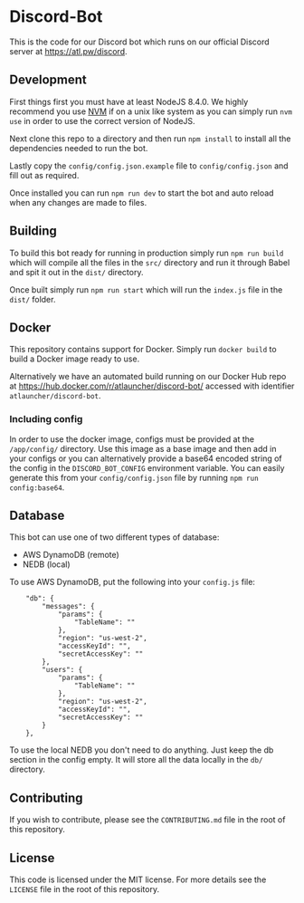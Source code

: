 # Discord-Bot
This is the code for our Discord bot which runs on our official Discord server at https://atl.pw/discord.

## Development
First things first you must have at least NodeJS 8.4.0. We highly recommend you use
[NVM](https://github.com/creationix/nvm) if on a unix like system as you can simply run
`nvm use` in order to use the correct version of NodeJS.

Next clone this repo to a directory and then run `npm install` to install all the dependencies
needed to run the bot.

Lastly copy the `config/config.json.example` file to `config/config.json` and fill out as
required.

Once installed you can run `npm run dev` to start the bot and auto reload when any changes are made
to files.

## Building
To build this bot ready for running in production simply run `npm run build` which will compile all
the files in the `src/` directory and run it through Babel and spit it out in the `dist/` directory.

Once built simply run `npm run start` which will run the `index.js` file in the `dist/` folder.

## Docker
This repository contains support for Docker. Simply run `docker build` to build a Docker image ready
to use.

Alternatively we have an automated build running on our Docker Hub repo at
https://hub.docker.com/r/atlauncher/discord-bot/ accessed with identifier `atlauncher/discord-bot`.

### Including config
In order to use the docker image, configs must be provided at the `/app/config/` directory. Use
this image as a base image and then add in your configs or you can alternatively provide a base64
encoded string of the config in the `DISCORD_BOT_CONFIG` environment variable. You can easily
generate this from your `config/config.json` file by running `npm run config:base64`.

## Database
This bot can use one of two different types of database:

 - AWS DynamoDB (remote)
 - NEDB (local)
 
To use AWS DynamoDB, put the following into your `config.js` file:

```
    "db": {
        "messages": {
            "params": {
                "TableName": ""
            },
            "region": "us-west-2",
            "accessKeyId": "",
            "secretAccessKey": ""
        },
        "users": {
            "params": {
                "TableName": ""
            },
            "region": "us-west-2",
            "accessKeyId": "",
            "secretAccessKey": ""
        }
    },
```

To use the local NEDB you don't need to do anything. Just keep the db section in the config empty.
It will store all the data locally in the `db/` directory.

## Contributing
If you wish to contribute, please see the `CONTRIBUTING.md` file in the root of this repository.

## License
This code is licensed under the MIT license. For more details see the `LICENSE` file in the root
of this repository.
